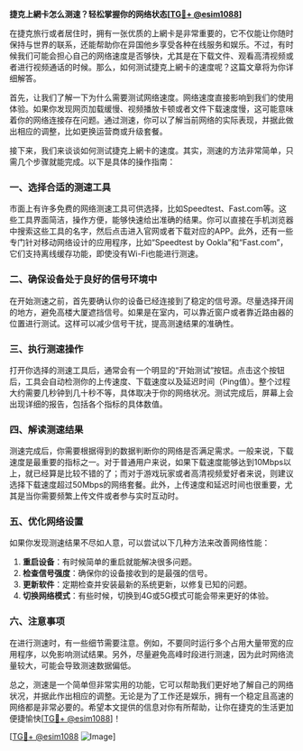 **捷克上網卡怎么测速？轻松掌握你的网络状态[[TG💪+ @esim1088](https://t.me/s/esim1088)]**

在捷克旅行或者居住时，拥有一张优质的上網卡是非常重要的，它不仅能让你随时保持与世界的联系，还能帮助你在异国他乡享受各种在线服务和娱乐。不过，有时候我们可能会担心自己的网络速度是否够快，尤其是在下载文件、观看高清视频或者进行视频通话的时候。那么，如何测试捷克上網卡的速度呢？这篇文章将为你详细解答。

首先，让我们了解一下为什么需要测试网络速度。网络速度直接影响到我们的使用体验。如果你发现网页加载缓慢、视频播放卡顿或者文件下载速度慢，这可能意味着你的网络连接存在问题。通过测速，你可以了解当前网络的实际表现，并据此做出相应的调整，比如更换运营商或升级套餐。

接下来，我们来谈谈如何测试捷克上網卡的速度。其实，测速的方法非常简单，只需几个步骤就能完成。以下是具体的操作指南：

### **一、选择合适的测速工具**
市面上有许多免费的网络测速工具可供选择，比如Speedtest、Fast.com等。这些工具界面简洁，操作方便，能够快速给出准确的结果。你可以直接在手机浏览器中搜索这些工具的名字，然后点击进入官网或者下载对应的APP。此外，还有一些专门针对移动网络设计的应用程序，比如“Speedtest by Ookla”和“Fast.com”，它们支持离线缓存功能，即使没有Wi-Fi也能进行测速。

### **二、确保设备处于良好的信号环境中**
在开始测速之前，首先要确认你的设备已经连接到了稳定的信号源。尽量选择开阔的地方，避免高楼大厦遮挡信号。如果是在室内，可以靠近窗户或者靠近路由器的位置进行测试。这样可以减少信号干扰，提高测速结果的准确性。

### **三、执行测速操作**
打开你选择的测速工具后，通常会有一个明显的“开始测试”按钮。点击这个按钮后，工具会自动检测你的上传速度、下载速度以及延迟时间（Ping值）。整个过程大约需要几秒钟到几十秒不等，具体取决于你的网络状况。测试完成后，屏幕上会出现详细的报告，包括各个指标的具体数值。

### **四、解读测速结果**
测速完成后，你需要根据得到的数据判断你的网络是否满足需求。一般来说，下载速度是最重要的指标之一。对于普通用户来说，如果下载速度能够达到10Mbps以上，就已经算是比较不错的了；而对于游戏玩家或者高清视频爱好者来说，则建议选择下载速度超过50Mbps的网络套餐。此外，上传速度和延迟时间也很重要，尤其是当你需要频繁上传文件或者参与实时互动时。

### **五、优化网络设置**
如果你发现测速结果不尽如人意，可以尝试以下几种方法来改善网络性能：
1. **重启设备**：有时候简单的重启就能解决很多问题。
2. **检查信号强度**：确保你的设备接收到的是最强的信号。
3. **更新软件**：定期检查并安装最新的系统更新，以修复已知的问题。
4. **切换网络模式**：有些时候，切换到4G或5G模式可能会带来更好的体验。

### **六、注意事项**
在进行测速时，有一些细节需要注意。例如，不要同时运行多个占用大量带宽的应用程序，以免影响测试结果。另外，尽量避免高峰时段进行测速，因为此时网络流量较大，可能会导致测速数据偏低。

总之，测速是一个简单但非常实用的功能，它可以帮助我们更好地了解自己的网络状况，并据此作出相应的调整。无论是为了工作还是娱乐，拥有一个稳定且高速的网络都是非常必要的。希望本文提供的信息对你有所帮助，让你在捷克的生活更加便捷愉快[[TG💪+ @esim1088](https://t.me/s/esim1088)]！

[[TG💪+ @esim1088](https://t.me/s/esim1088) ![Image](https://i.postimg.cc/4NQfJmqS/Snipaste-2025-05-13-00-14-12.png)]